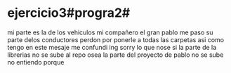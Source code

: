 ﻿# ejercicio3#progra2#
mi parte es la de los vehiculos mi compañero el gran pablo me paso su parte delos conductores perdon por ponerle a todas las carpetas asi como tengo en este mesaje me confundi ing sorry lo que nose si la parte de la librerias no se sube al repo osea la parte del proyecto de pablo no se sube no entiendo porque 
